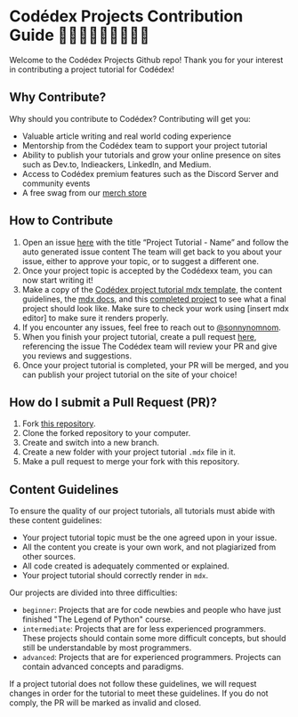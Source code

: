 # Codédex Projects Contribution Guide 👩🏻‍💻👨🏾‍💻👩🏼‍💻

Welcome to the Codédex Projects Github repo! Thank you for your interest in contributing a project tutorial for Codédex! 

## Why Contribute?

Why should you contribute to Codédex? Contributing will get you: 

- Valuable article writing and real world coding experience
- Mentorship from the Codédex team to support your project tutorial
- Ability to publish your tutorials and grow your online presence on sites such as Dev.to, Indieackers, LinkedIn, and Medium.
- Access to Codédex premium features such as the Discord Server and community events
- A free swag from our [merch store](https://codedex.myshopify.com)

## How to Contribute

1. Open an issue [here](https://github.com/codedex-io/projects/issues) with the title “Project Tutorial - Name” and follow the auto generated issue content 
The team will get back to you about your issue, either to approve your topic, or to suggest a different one.
2. Once your project topic is accepted by the Codédexx team, you can now start writing it!
3. Make a copy of the [Codédex project tutorial mdx template](https://github.com/codedex-io/projects/blob/main/ProjectTemplate.mdx), the content guidelines, the [mdx docs](https://mdxjs.com/docs/), and this 
[completed project](https://github.com/codedex-io/projects/blob/main/projects/generate-a-qr-code-with-python/generate-a-qr-code-with-python.mdx) 
to see what a final project should look like. Make sure to check your work using [insert mdx editor] to make sure it renders properly.
4. If you encounter any issues, feel free to reach out to [@sonnynomnom](https://www.twitter.com/sonnynomnom).
5. When you finish your project tutorial, create a pull request [here](https://github.com/codedex-io/projects/pulls), referencing the issue
The Codédex team will review your PR and give you reviews and suggestions.
6. Once your project tutorial is completed, your PR will be merged, and you can publish your project tutorial on the site of your choice!

## How do I submit a Pull Request (PR)?

1. Fork [this repository](https://github.com/codedex-io/projects).
2. Clone the forked repository to your computer.
3. Create and switch into a new branch.
4. Create a new folder with your project tutorial `.mdx` file in it.
5. Make a pull request to merge your fork with this repository.

## Content Guidelines

To ensure the quality of our project tutorials, all tutorials must abide with these content guidelines: 

- Your project tutorial topic must be the one agreed upon in your issue.
- All the content you create is your own work, and not plagiarized from other sources.
- All code created is adequately commented or explained.
- Your project tutorial should correctly render in `mdx`.

Our projects are divided into three difficulties:

- `beginner`: Projects that are for code newbies and people who have just finished "The Legend of Python" course.
- `intermediate`: Projects that are for less experienced programmers. These projects should contain some more difficult concepts, but should still be understandable by most programmers. 
- `advanced`: Projects that are for experienced programmers. Projects can contain advanced concepts and paradigms.

If a project tutorial does not follow these guidelines, we will request changes in order for the tutorial to meet these guidelines. If you do not comply, the PR will be marked as invalid and closed. 
